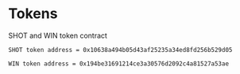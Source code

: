# Tokens

SHOT and WIN token contract

```
SHOT token address = 0x10638a494b05d43af25235a34ed8fd256b529d05
```
```
WIN token address = 0x194be31691214ce3a30576d2092c4a81527a53ae
```
